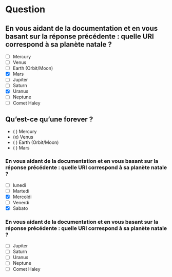 
# Question 

<!--?-->
## <!--?--> En vous aidant de la documentation et en vous basant sur la réponse précédente : quelle URI correspond à sa planète natale ?
- [ ] Mercury
- [ ] Venus
- [ ] Earth (Orbit/Moon)
- [x] Mars
- [ ] Jupiter
- [ ] Saturn
- [x] Uranus
- [ ] Neptune
- [ ] Comet Haley

<!--/?-->

<!--?-->
## <!--?--> Qu’est-ce qu’une forever ?
- ( ) Mercury
- (x) Venus
- ( ) Earth (Orbit/Moon)
- ( ) Mars

<!--/?-->

<!--?-->
### <!--?--> En vous aidant de la documentation et en vous basant sur la réponse précédente : quelle URI correspond à sa planète natale ?
- [ ] lunedi 
- [ ] Martedi
- [x] Mercoldi
- [ ] Venerdi
- [x] Sabato

<!--/?-->

<!--?-->
### <!--?--> En vous aidant de la documentation et en vous basant sur la réponse précédente : quelle URI correspond à sa planète natale ?
- [ ] Jupiter
- [ ] Saturn
- [ ] Uranus
- [ ] Neptune
- [ ] Comet Haley

<!--/?-->

